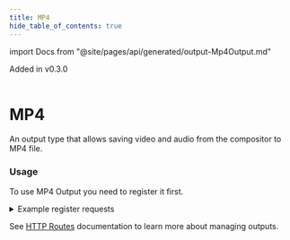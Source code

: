 ```yaml
---
title: MP4
hide_table_of_contents: true
---
```


import Docs from "@site/pages/api/generated/output-Mp4Output.md"

<span class="badge badge--primary">Added in v0.3.0</span>
<br />
<br />

# MP4

An output type that allows saving video and audio from the compositor to MP4 file.

### Usage

To use MP4 Output you need to register it first.

<details>
    <summary> Example register requests </summary>

    ```http
    POST: /api/output/:output_id/register
    Content-Type: application/json
    ```

    ```js
    {
      "type": "mp4",
      "path": "/path/to/file.mp4",
      "video": {
        "resolution": { "width": 1280, "height": 720 },
        "encoder": {
          "type": "ffmpeg_h264",
          "preset": "ultrafast",
          "ffmpeg_options": { "crf": "32" }
        },
        "initial": {
          "root": {
            "type": "view",
            "background_color_rgba": "#4d4d4dff"
          }
        }
      },
      "audio": {
        "mixing_strategy": "sum_scale",
        "send_eos_when": {
          "any_of": [ "input1" ]
        },
        "encoder": {
          "type": "aac",
          "channels": "stereo"
        },
        "initial": {
          "inputs": [{ "input_id": "input_1", "volume": 0.64 }]
        }
      }
    }
    ```
</details>

See [HTTP Routes](../routes.md#outputs-configuration) documentation to learn more about managing outputs.

<Docs />
